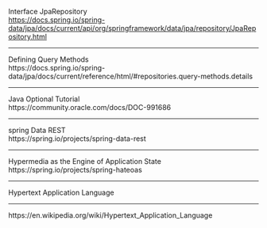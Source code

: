 Interface JpaRepository <br>
https://docs.spring.io/spring-data/jpa/docs/current/api/org/springframework/data/jpa/repository/JpaRepository.html <br>

<hr>
Defining Query Methods <br>
https://docs.spring.io/spring-data/jpa/docs/current/reference/html/#repositories.query-methods.details <br>

<hr>
Java Optional Tutorial <br>
https://community.oracle.com/docs/DOC-991686 <br>

<hr>
spring Data REST <br>
https://spring.io/projects/spring-data-rest <br>

<hr>
Hypermedia as the Engine of Application State <br>
https://spring.io/projects/spring-hateoas <br>

<hr>
Hypertext Application Language <hr>
https://en.wikipedia.org/wiki/Hypertext_Application_Language <br>
